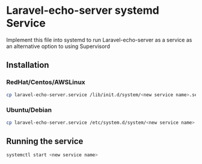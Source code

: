 # Laravel-echo-server systemd Service

Implement this file into systemd to run Laravel-echo-server as a service as an alternative option to using Supervisord

## Installation

### RedHat/Centos/AWSLinux

```bash
cp laravel-echo-server.service /lib/init.d/system/<new service name>.service
```

### Ubuntu/Debian

```bash
cp laravel-echo-server.service /etc/system.d/system/<new service name>.service
```

## Running the service

```bash
systemctl start <new service name>
```

